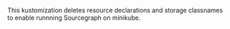 This kustomization deletes resource declarations and storage classnames to enable runnning Sourcegraph on minikube.